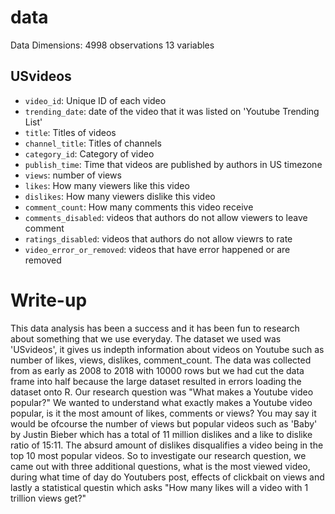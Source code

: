 # data

Data Dimensions:
4998 observations
13 variables

## USvideos

- `video_id`: Unique ID of each video
- `trending_date`: date of the video that it was listed on 'Youtube Trending List'
- `title`: Titles of videos
- `channel_title`: Titles of channels
- `category_id`: Category of video
- `publish_time`: Time that videos are published by authors in US timezone
- `views`: number of views 
- `likes`: How many viewers like this video
- `dislikes`: How many viewers dislike this video
- `comment_count`: How many comments this video receive
- `comments_disabled`: videos that authors do not allow viewers to leave comment
- `ratings_disabled`: videos that authors do not allow viewrs to rate
- `video_error_or_removed`: videos that have error happened or are removed

# Write-up

This data analysis has been a success and it has been fun to research about something that we use everyday. The dataset we used was 'USvideos', it gives us indepth information about videos on Youtube such as number of likes, views, dislikes, comment_count. The data was collected from as early as 2008 to 2018 with 10000 rows but we had cut the data frame into half because the large dataset resulted in errors loading the dataset onto R. Our research question was "What makes a Youtube video popular?" We wanted to understand what exactly makes a Youtube video popular, is it the most amount of likes, comments or views? You may say it would be ofcourse the number of views but popular videos such as 'Baby' by Justin Bieber which has a total of 11 million dislikes and a like to dislike ratio of 15:11. The absurd amount of dislikes disqualifies a video being in the top 10 most popular videos. So to investigate our research question, we came out with three additional questions, what is the most viewed video, during what time of day do Youtubers post, effects of clickbait on views and lastly a statistical questin which asks "How many likes will a video with 1 trillion views get?"

